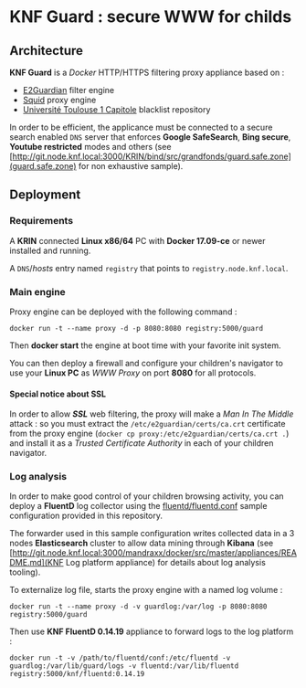 # KNF Guard : secure WWW for childs

## Architecture

**KNF Guard** is a *Docker* HTTP/HTTPS filtering proxy appliance based on :

* [E2Guardian](http://e2guardian.org/cms/index.php) filter engine
* [Squid](http://www.squid-cache.org/) proxy engine
* [Université Toulouse 1 Capitole](https://dsi.ut-capitole.fr/blacklists/) blacklist repository

In order to be efficient, the applicance must be connected to a secure search enabled `DNS` server
that enforces **Google SafeSearch**, **Bing secure**, **Youtube restricted** modes and others
(see [http://git.node.knf.local:3000/KRIN/bind/src/grandfonds/guard.safe.zone](guard.safe.zone) for
non exhaustive sample).

## Deployment

### Requirements

A **KRIN** connected **Linux x86/64** PC with **Docker 17.09-ce** or newer 
installed and running.

A `DNS`/*hosts* entry named `registry` that points to `registry.node.knf.local`.

### Main engine

Proxy engine can be deployed with the following command :

`docker run -t --name proxy -d -p 8080:8080 registry:5000/guard` 

Then **docker start** the engine at boot time with your favorite init system.

You can then deploy a firewall and configure your children's navigator to use your
**Linux PC** as *WWW Proxy* on port **8080** for all protocols.

#### Special notice about SSL

In order to allow ***SSL*** web filtering, the proxy will make a *Man In The Middle*
attack : so you must extract the `/etc/e2guardian/certs/ca.crt` certificate from the
proxy engine (`docker cp proxy:/etc/e2guardian/certs/ca.crt .`) and install it as a
*Trusted Certificate Authority* in each of your children navigator.

### Log analysis

In order to make good control of your children browsing activity, you can deploy a
**FluentD** log collector using the [fluentd/fluentd.conf](fluentd.conf) sample 
configuration provided in this repository.

The forwarder used in this sample configuration writes collected data in a 3 nodes
**Elasticsearch** cluster to allow data mining through **Kibana**
(see [http://git.node.knf.local:3000/mandraxx/docker/src/master/appliances/README.md](KNF Log platform appliance)
for details about log analysis tooling).

To externalize log file, starts the proxy engine with a named log volume :

`docker run -t --name proxy -d -v guardlog:/var/log -p 8080:8080 registry:5000/guard`

Then use **KNF FluentD 0.14.19** appliance to forward logs to the log platform :

`docker run -t -v /path/to/fluentd/conf:/etc/fluentd -v guardlog:/var/lib/guard/logs -v fluentd:/var/lib/fluentd registry:5000/knf/fluentd:0.14.19`

